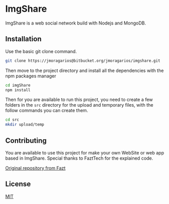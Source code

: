 # ImgShare

ImgShare is a web social network build with Nodejs and MongoDB.

## Installation

Use the basic git clone command. 

```bash
git clone https://jmoragarios@bitbucket.org/jmoragarios/imgshare.git
```
Then move to the project directory and install all the dependencies with the npm packages manager
```bash
cd imgShare
npm install
```
Then for you are available to run this project, you need to create a few folders in the ```src``` directory for the upload and temporary files, with the follow commands you can create them.

```bash
cd src
mkdir upload/temp
```

## Contributing
You are available to use this project for make your own WebSite or web app based in ImgShare. Special thanks to FaztTech for the explained code. 

[Original repository from Fazt](https://github.com/FaztTech/nodejs-imgshare)


## License
[MIT](https://choosealicense.com/licenses/mit/)